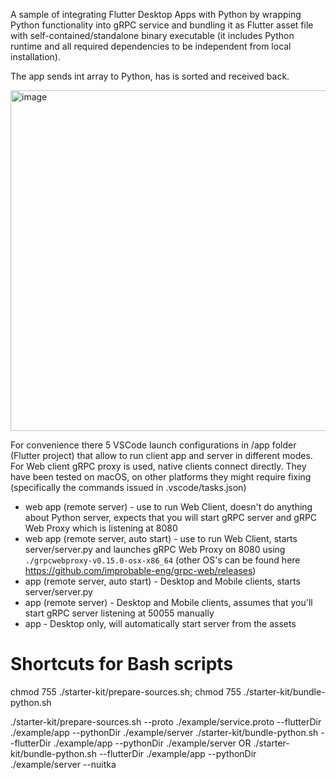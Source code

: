 A sample of integrating Flutter Desktop Apps with Python by wrapping Python functionality into gRPC service and bundling it as Flutter asset file with self-contained/standalone binary executable (it includes Python runtime and all required dependencies to be independent from local installation).

The app sends int array to Python, has is sorted and received back.

<img width="545" alt="image" src="https://github.com/maxim-saplin/flutter_python_starter/assets/7947027/565f103d-d440-4eab-80c7-3d5b6901d972">

For convenience there 5 VSCode launch configurations in /app folder (Flutter project) that allow to run client app and server in different modes. For Web client gRPC proxy is used, native clients connect directly. They have been tested on macOS, on other platforms they might require fixing (specifically the commands issued in .vscode/tasks.json)

- web app (remote server) - use to run Web Client, doesn't do anything about Python server, expects that you will start gRPC server and gRPC Web Proxy which is listening at 8080
- web app (remote server, auto start) - use to run Web Client, starts server/server.py and launches gRPC Web Proxy on 8080 using `./grpcwebproxy-v0.15.0-osx-x86_64` (other OS's can be found here https://github.com/improbable-eng/grpc-web/releases)
- app (remote server, auto start) - Desktop and Mobile clients, starts server/server.py
- app (remote server) - Desktop and Mobile clients, assumes that you'll start gRPC server listening at 50055 manually
- app - Desktop only, will automatically start server from the assets



# Shortcuts for Bash scripts

chmod 755 ./starter-kit/prepare-sources.sh; chmod 755 ./starter-kit/bundle-python.sh

./starter-kit/prepare-sources.sh --proto ./example/service.proto --flutterDir ./example/app --pythonDir ./example/server
./starter-kit/bundle-python.sh --flutterDir ./example/app --pythonDir ./example/server 
OR
./starter-kit/bundle-python.sh --flutterDir ./example/app --pythonDir ./example/server --nuitka
